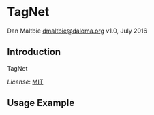 TagNet
======

Dan Maltbie <dmaltbie@daloma.org>
v1.0, July 2016

Introduction
------------

TagNet

*License*: [MIT](http://www.opensource.org/licenses/mit-license.php)

Usage Example
-------------


